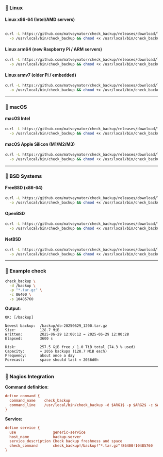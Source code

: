 
### 🐧 Linux

#### Linux x86-64 (Intel/AMD servers)

```bash

curl -L https://github.com/matveynator/check_backup/releases/download/latest/check_backup_linux_amd64 \
  -o /usr/local/bin/check_backup && chmod +x /usr/local/bin/check_backup
```

#### Linux arm64 (new Raspberry Pi / ARM servers)

```bash
curl -L https://github.com/matveynator/check_backup/releases/download/latest/check_backup_linux_arm64 \
  -o /usr/local/bin/check_backup && chmod +x /usr/local/bin/check_backup
```

#### Linux armv7 (older Pi / embedded)

```bash
curl -L https://github.com/matveynator/check_backup/releases/download/latest/check_backup_linux_arm \
  -o /usr/local/bin/check_backup && chmod +x /usr/local/bin/check_backup
```

---

### 🍎 macOS

#### macOS Intel

```bash
curl -L https://github.com/matveynator/check_backup/releases/download/latest/check_backup_darwin_amd64 \
  -o /usr/local/bin/check_backup && chmod +x /usr/local/bin/check_backup
```

#### macOS Apple Silicon (M1/M2/M3)

```bash
curl -L https://github.com/matveynator/check_backup/releases/download/latest/check_backup_darwin_arm64 \
  -o /usr/local/bin/check_backup && chmod +x /usr/local/bin/check_backup
```

---

### 🐡 BSD Systems

#### FreeBSD (x86-64)

```bash
curl -L https://github.com/matveynator/check_backup/releases/download/latest/check_backup_freebsd_amd64 \
  -o /usr/local/bin/check_backup && chmod +x /usr/local/bin/check_backup
```

#### OpenBSD

```bash
curl -L https://github.com/matveynator/check_backup/releases/download/latest/check_backup_openbsd_amd64 \
  -o /usr/local/bin/check_backup && chmod +x /usr/local/bin/check_backup
```

#### NetBSD

```bash
curl -L https://github.com/matveynator/check_backup/releases/download/latest/check_backup_netbsd_amd64 \
  -o /usr/local/bin/check_backup && chmod +x /usr/local/bin/check_backup
```

---

### 🧪 Example check

```bash
check_backup \
  -d /backup \
  -p "*.tar.gz" \
  -c 86400 \
  -s 10485760
```

**Output:**

```
OK: [/backup]

Newest backup:  /backup/db-20250629_1200.tar.gz
Size:           128.7 MiB
Written:        2025-06-29 12:00:12 → 2025-06-29 12:00:28
Elapsed:        3600 s

Disk:           257.5 GiB free / 1.0 TiB total (74.3 % used)
Capacity:       ≈ 2056 backups (128.7 MiB each)
Frequency:      about once a day
Forecast:       space should last ≈ 2056d0h
```

---

### 🔌 Nagios Integration

**Command definition:**

```cfg
define command {
  command_name    check_backup
  command_line    /usr/local/bin/check_backup -d $ARG1$ -p $ARG2$ -c $ARG3$ -s $ARG4$
}
```

**Service:**

```cfg
define service {
  use                 generic-service
  host_name           backup-server
  service_description Check backup freshness and space
  check_command       check_backup!/backup!"*.tar.gz"!86400!10485760
}
```


